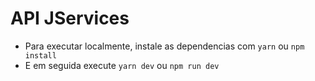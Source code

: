 # API JServices

- Para executar localmente, instale as dependencias com `yarn` ou `npm install`
- E em seguida execute `yarn dev` ou `npm run dev`
